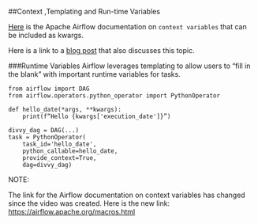 ##Context ,Templating and Run-time Variables

[Here](https://airflow.apache.org/macros.html) is the Apache Airflow documentation on ```context variables``` that can be included as kwargs.

Here is a link to a [blog post](https://blog.godatadriven.com/zen-of-python-and-apache-airflow) that also discusses this topic.

###Runtime Variables
Airflow leverages templating to allow users to “fill in the blank” with important runtime variables for tasks.

```text
from airflow import DAG
from airflow.operators.python_operator import PythonOperator

def hello_date(*args, **kwargs):
    print(f“Hello {kwargs['execution_date']}”)

divvy_dag = DAG(...)
task = PythonOperator(
    task_id='hello_date',
    python_callable=hello_date,
    provide_context=True,
    dag=divvy_dag)
```
NOTE:

The link for the Airflow documentation on context variables has changed since the video was created. Here is the new link: https://airflow.apache.org/macros.html